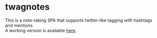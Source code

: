 # twagnotes

This is a note-taking SPA that supports twitter-like tagging with hashtags and mentions.  
A working version is available [here](https://twagnotes.herokuapp.com/).

